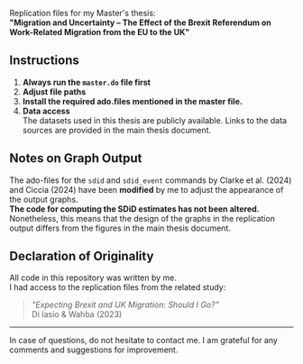 Replication files for my Master's thesis:  
**"Migration and Uncertainty – The Effect of the Brexit Referendum on Work-Related Migration from the EU to the UK"**

## Instructions

1. **Always run the `master.do` file first**  
2. **Adjust file paths**  
3. **Install the required ado.files mentioned in the master file.**  
4. **Data access**  
   The datasets used in this thesis are publicly available. Links to the data sources are provided in the main thesis document.

## Notes on Graph Output

The ado-files for the `sdid` and `sdid_event` commands by Clarke et al. (2024) and Ciccia (2024) have been **modified** by me to adjust the appearance of the output graphs.  
**The code for computing the SDiD estimates has not been altered.**  
Nonetheless, this means that the design of the graphs in the replication output differs from the figures in the main thesis document. 

## Declaration of Originality

All code in this repository was written by me.  
I had access to the replication files from the related study:

> *"Expecting Brexit and UK Migration: Should I Go?"*  
> Di Iasio & Wahba (2023)

---

In case of questions, do not hesitate to contact me. I am grateful for any comments and suggestions for improvement. 
